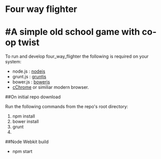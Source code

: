 Four way flighter
==============
#A simple old school game with co-op twist
==============

To run and develop four_way_flighter the following is required on your system:

* node.js : [nodejs](http://nodejs.org)
* grunt.js : [gruntjs](http://gruntjs.com)
* bower.js : [bowerjs](http://bower.io)
* [cChrome](http://www.google.com/chrome/) or similiar modern browser.

##On initial repo download

Run the following commands from the repo's root directory:

1. npm install
2. bower install
3. grunt
4. 

##Node Webkit build
* npm start
